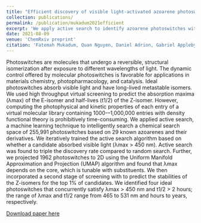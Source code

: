 ```yaml
---
title: "Efficient discovery of visible light-activated azoarene photoswitches with long half-lives using active search"
collection: publications/
permalink: /publication/mukadum2021efficient
excerpt: 'We apply active search to identify azoarene photoswitches with many chemical desiderata such as high light absorbance and long half-lives.'
date: 2021-08-09
venue: 'ChemRxiv preprint'
citation: 'Fatemah Mukadum, Quan Nguyen, Daniel Adrion, Gabriel Appleby, Rui Chen, Haley Dang, Remco Chang, Roman Garnett, Steven Lopez. Efficient discovery of visible light-activated azoarene photoswitches with long half-lives using active search. <i>ChemRxiv preprint</i>, 2021.'
---
```

Photoswitches are molecules that undergo a reversible, structural isomerization after exposure to different wavelengths of light.
The dynamic control offered by molecular photoswitches is favorable for applications in materials chemistry, photopharmacology, and catalysis.
Ideal photoswitches absorb visible light and have long-lived metastable isomers.
We used high throughput virtual screening to predict the absorption maxima (λmax) of the E-isomer and half-lives (t1/2) of the Z-isomer.
However, computing the photophysical and kinetic properties of each entry of a virtual molecular library containing 1000-–1,000,000 entries with density functional theory is prohibitively time-consuming.
We applied active search, a machine learning technique to intelligently search a chemical search space of 255,991 photoswitches based on 29 known azoarenes and their derivatives.
We iteratively trained the active search algorithm based on whether a candidate absorbed visible light (λmax > 450 nm).
Active search was found to triple the discovery rate compared to random search.
Further, we projected 1962 photoswitches to 2D using the Uniform Manifold Approximation and Projection (UMAP) algorithm and found that λmax depends on the core, which is tunable with substituents.
We then incorporated a second stage of screening with to predict the stabilities of the Z-isomers for the top 1% of candidates.
We identified four ideal photoswitches that concurrently satisfy λmax > 450 nm and t1/2 > 2 hours; the range of λmax and t1/2 range from 465 to 531 nm and hours to years, respectively.

[Download paper here](https://chemrxiv.org/engage/chemrxiv/article-details/610d615f42d165d1993abf58)
